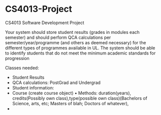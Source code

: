 # CS4013-Project
CS4013 Software Development Project 

Your system should store student results (grades in modules each semester) and should perform QCA calculations per semester/year/programme (and others as deemed necessary) for the different types of programmes available in UL. The system should be able to identify students that do not meet the minimum academic standards for progression

Classes needed:
- Student Results
- QCA calculations: PostGrad and Undergrad
- Student information: 
- Course (create course object)
  • Methods: duration(years), credits(Possibly own class),type(possible own class)(Bachelors of Science, arts, etc; Masters of blah; Doctors of whatever), 
- 